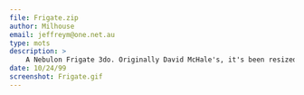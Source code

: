 ```yaml
---
file: Frigate.zip
author: Milhouse
email: jeffreym@one.net.au
type: mots
description: >
    A Nebulon Frigate 3do. Originally David McHale's, it's been resized and retextured with his consent.
date: 10/24/99
screenshot: Frigate.gif
---
```

